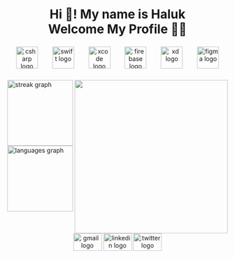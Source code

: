 <h1 align="center">Hi 👋! My name is Haluk  <br>Welcome My Profile 👨‍💻</h1>

###

<div align="center">
  <img src="https://skillicons.dev/icons?i=cs" height="50" alt="csharp logo"  />
  <img width="25" />
  <img src="https://skillicons.dev/icons?i=swift" height="50" alt="swift logo"  />
  <img width="25" />
  <img src="https://cdn.jsdelivr.net/gh/devicons/devicon/icons/xcode/xcode-original.svg" height="50" alt="xcode logo"  />
  <img width="25" />
  <img src="https://cdn.jsdelivr.net/gh/devicons/devicon/icons/firebase/firebase-plain.svg" height="50" alt="firebase logo"  />
  <img width="25" />
  <img src="https://skillicons.dev/icons?i=xd" height="50" alt="xd logo"  />
  <img width="25" />
  <img src="https://skillicons.dev/icons?i=figma" height="50" alt="figma logo"  />
</div>

###

<img align="right" height="350" src="https://www.webstep.in/wp-content/uploads/2022/08/ios_developer.png"  />

###

<div align="left">
  <img src="https://streak-stats.demolab.com?user=halukbayrakci&locale=en&mode=weekly&theme=blueberry&hide_border=true&border_radius=15" height="150" alt="streak graph"  />
  <img src="https://github-readme-stats.vercel.app/api/top-langs?username=halukbayrakci&locale=en&hide_title=false&layout=compact&card_width=320&langs_count=4&theme=blueberry&hide_border=true" height="150" alt="languages graph"  />
</div>

###

<br clear="both">

<div align="center">
  <img src="https://raw.githubusercontent.com/maurodesouza/profile-readme-generator/master/src/assets/icons/social/gmail/default.svg" width="65" height="40" alt="gmail logo"  />
  <img src="https://raw.githubusercontent.com/maurodesouza/profile-readme-generator/master/src/assets/icons/social/linkedin/default.svg" width="65" height="40" alt="linkedin logo"  />
  <img src="https://raw.githubusercontent.com/maurodesouza/profile-readme-generator/master/src/assets/icons/social/twitter/default.svg" width="65" height="40" alt="twitter logo"  />
</div>

###
